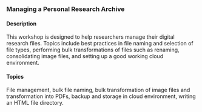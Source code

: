 ### Managing a Personal Research Archive 

#### Description
This workshop is designed to help researchers manage their digital research files. Topics include best practices in file naming and selection of file types, performing bulk transformations of files such as renaming, consolidating image files, and setting up a good working cloud environment.

#### Topics 
File management, bulk file naming, bulk transformation of image files and transformation into PDFs, backup and storage in cloud environment, writing an HTML file directory.
